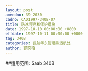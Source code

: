 ```yaml
---
layout: post
amendno: 39-2030
cadno: CAD1997-340B-07
title: 防冰程序和保护措施
date: 1997-10-10 00:00:00 +0800
effdate: 1997-10-11 00:00:00 +0800
tag: 340B
categories: 民航华东管理局适航处
author: 郭奕柏
---
```


##适用范围:
Saab 340B

